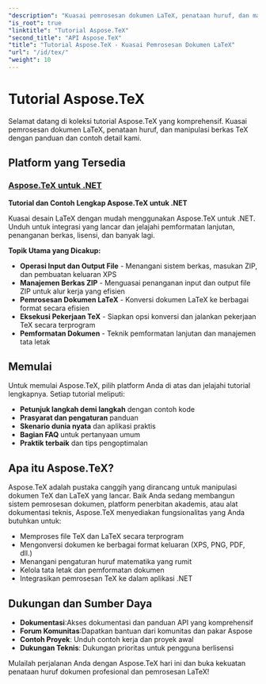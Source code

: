 ```yaml
---
"description": "Kuasai pemrosesan dokumen LaTeX, penataan huruf, dan manipulasi berkas TeX dengan tutorial Aspose.TeX yang komprehensif. Pelajari teknik penanganan, pemformatan, dan konversi berkas."
"is_root": true
"linktitle": "Tutorial Aspose.TeX"
"second_title": "API Aspose.TeX"
"title": "Tutorial Aspose.TeX - Kuasai Pemrosesan Dokumen LaTeX"
"url": "/id/tex/"
"weight": 10
---
```


# Tutorial Aspose.TeX

Selamat datang di koleksi tutorial Aspose.TeX yang komprehensif. Kuasai pemrosesan dokumen LaTeX, penataan huruf, dan manipulasi berkas TeX dengan panduan dan contoh detail kami.

## Platform yang Tersedia

### [Aspose.TeX untuk .NET](./net/)
**Tutorial dan Contoh Lengkap Aspose.TeX untuk .NET**

Kuasai desain LaTeX dengan mudah menggunakan Aspose.TeX untuk .NET. Unduh untuk integrasi yang lancar dan jelajahi pemformatan lanjutan, penanganan berkas, lisensi, dan banyak lagi.

**Topik Utama yang Dicakup:**
- **Operasi Input dan Output File** - Menangani sistem berkas, masukan ZIP, dan pembuatan keluaran XPS
- **Manajemen Berkas ZIP** - Menguasai penanganan input dan output file ZIP untuk alur kerja yang efisien
- **Pemrosesan Dokumen LaTeX** - Konversi dokumen LaTeX ke berbagai format secara efisien
- **Eksekusi Pekerjaan TeX** - Siapkan opsi konversi dan jalankan pekerjaan TeX secara terprogram
- **Pemformatan Dokumen** - Teknik pemformatan lanjutan dan manajemen tata letak

## Memulai

Untuk memulai Aspose.TeX, pilih platform Anda di atas dan jelajahi tutorial lengkapnya. Setiap tutorial meliputi:

- **Petunjuk langkah demi langkah** dengan contoh kode
- **Prasyarat dan pengaturan** panduan
- **Skenario dunia nyata** dan aplikasi praktis
- **Bagian FAQ** untuk pertanyaan umum
- **Praktik terbaik** dan tips pengoptimalan

## Apa itu Aspose.TeX?

Aspose.TeX adalah pustaka canggih yang dirancang untuk manipulasi dokumen TeX dan LaTeX yang lancar. Baik Anda sedang membangun sistem pemrosesan dokumen, platform penerbitan akademis, atau alat dokumentasi teknis, Aspose.TeX menyediakan fungsionalitas yang Anda butuhkan untuk:

- Memproses file TeX dan LaTeX secara terprogram
- Mengonversi dokumen ke berbagai format keluaran (XPS, PNG, PDF, dll.)
- Menangani pengaturan huruf matematika yang rumit
- Kelola tata letak dan pemformatan dokumen
- Integrasikan pemrosesan TeX ke dalam aplikasi .NET

## Dukungan dan Sumber Daya

- **Dokumentasi**:Akses dokumentasi dan panduan API yang komprehensif
- **Forum Komunitas**:Dapatkan bantuan dari komunitas dan pakar Aspose
- **Contoh Proyek**: Unduh contoh kerja dan proyek awal
- **Dukungan Teknis**: Dukungan prioritas untuk pengguna berlisensi

Mulailah perjalanan Anda dengan Aspose.TeX hari ini dan buka kekuatan penataan huruf dokumen profesional dan pemrosesan LaTeX!